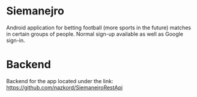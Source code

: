 # Siemanejro
Android application for betting football (more sports in the future) matches in certain groups of people. 
Normal sign-up available as well as Google sign-in.

# Backend
Backend for the app located under the link: https://github.com/nazkord/SiemanejroRestApi
